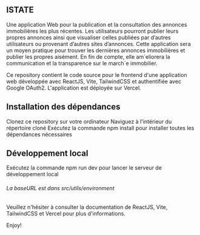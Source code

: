 <h2>ISTATE</h2>
Une application Web pour la publication et la consultation des annonces immobilières les plus récentes. 
Les utilisateurs pourront publier leurs propres annonces ainsi que visualiser celles publiées par d’autres utilisateurs ou provenant d’autres sites d’annonces. 
Cette application sera un moyen pratique pour trouver les dernières annonces immobilières et publier les propres aisément. 
En fin de compte, elle am´eliorera la communication et la transparence sur le march´e immobilier.



Ce repository contient le code source pour le frontend d'une application web développée avec ReactJS, Vite, TailwindCSS et authentifiée avec Google OAuth2. L'application est déployée sur Vercel.

<h2>Installation des dépendances</h2>

Clonez ce repository sur votre ordinateur
Naviguez à l'intérieur du répertoire cloné
Exécutez la commande npm install pour installer toutes les dépendances nécessaires

<h2>Développement local</h2>

Exécutez la commande npm run dev pour lancer le serveur de développement local
<h6>La baseURL est dans src/utils/environment</h6>


Veuillez n'hésiter à consulter la documentation de ReactJS, Vite, TailwindCSS et Vercel pour plus d'informations.

Enjoy!
